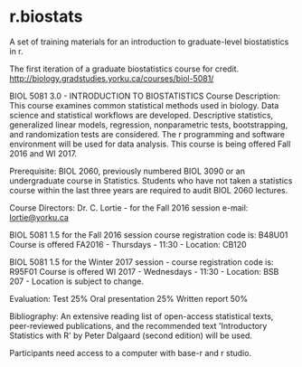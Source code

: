 # r.biostats
A set of training materials for an introduction to graduate-level biostatistics in r.

The first iteration of a graduate biostatistics course for credit.
http://biology.gradstudies.yorku.ca/courses/biol-5081/

BIOL 5081 3.0 - INTRODUCTION TO BIOSTATISTICS
Course Description:
This course examines common statistical methods used in biology. Data science and statistical workflows are developed. Descriptive statistics, generalized linear models, regression, nonparametric tests, bootstrapping, and randomization tests are considered. The r programming and software environment will be used for data analysis. This course is being offered Fall 2016 and WI 2017.

Prerequisite: BIOL 2060, previously numbered BIOL 3090 or an undergraduate course in Statistics. Students who have not taken a statistics course within the last three years are required to audit BIOL 2060 lectures.

Course Directors:
Dr. C. Lortie - for the Fall 2016 session
e-mail:  lortie@yorku.ca

BIOL 5081 1.5   for the Fall 2016  session  course registration code is: B48U01
Course is offered FA2016 - Thursdays - 11:30 - Location: CB120

BIOL 5081 1.5 for the Winter 2017 session - course registration code is: R95F01
Course is offered WI 2017 - Wednesdays - 11:30 - Location: BSB 207 - Location is subject to change.

Evaluation:
Test 25%
Oral presentation 25%
Written report 50%

Bibliography:
An extensive reading list of open-access statistical texts, peer-reviewed publications, and the recommended text 'Introductory Statistics with R' by Peter Dalgaard (second edition) will be used.

Participants need access to a computer with base-r and r studio.


